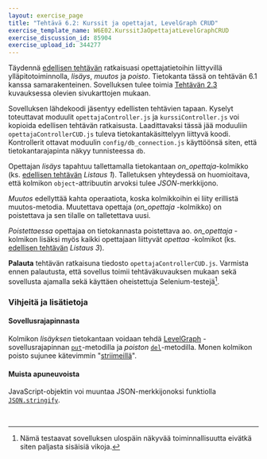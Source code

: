 ```yaml
---
layout: exercise_page
title: "Tehtävä 6.2: Kurssit ja opettajat, LevelGraph CRUD"
exercise_template_name: W6E02.KurssitJaOpettajatLevelGraphCRUD
exercise_discussion_id: 85904
exercise_upload_id: 344277
---
```



Täydennä [edellisen tehtävän](../tehtava61) ratkaisuasi opettajatietoihin liittyvillä ylläpitotoiminnolla, *lisäys*, *muutos* ja *poisto*. Tietokanta tässä on tehtävän 6.1 kanssa samarakenteinen. Sovelluksen tulee toimia [Tehtävän 2.3](../../osa2/tehtava23) kuvauksessa olevien sivukarttojen mukaan.

Sovelluksen lähdekoodi jäsentyy edellisten tehtävien tapaan.  Kyselyt toteuttavat moduulit `opettajaController.js` ja `kurssiController.js` voi kopioida edellisen tehtävän ratkaisusta. Laadittavaksi tässä jää moduuliin  `opettajaControllerCUD.js` tuleva tietokantakäsittelyyn liittyvä koodi. Kontrollerit ottavat moduulin `config/db_connection.js` käyttöönsä siten, että tietokantarajapinta näkyy tunnisteessa `db`.


[LevelUp]: https://github.com/Level/levelup/blob/master/README.md
[LevelGraph]: https://github.com/mcollina/levelgraph/blob/master/README.md


Opettajan *lisäys* tapahtuu tallettamalla tietokantaan *on_opettaja*-kolmikko (ks. [edellisen tehtävän](../tehtava61) *Listaus 1*). Talletuksen yhteydessä on huomioitava, että kolmikon `object`-attribuutin arvoksi tulee *JSON*-merkkijono.

*Muutos* edellyttää kahta operaatiota, koska kolmikkoihin ei liity erillistä muutos-metodia. Muutettava opettaja (*on_opettaja* -kolmikko) on poistettava ja sen tilalle on talletettava uusi. 

*Poistettaessa* opettajaa on tietokannasta poistettava ao. *on_opettaja* -kolmikon lisäksi myös kaikki opettajaan liittyvät *opettaa* -kolmikot (ks. [edellisen tehtävän](../tehtava61) *Listaus 3*).

**Palauta** tehtävän ratkaisuna tiedosto `opettajaControllerCUD.js`. Varmista ennen palautusta, että sovellus toimii tehtäväkuvauksen mukaan sekä sovellusta ajamalla sekä käyttäen oheistettuja Selenium-testejä[^4]. 

[^4]: Nämä testaavat sovelluksen ulospäin näkyvää toiminnallisuutta eivätkä siten paljasta sisäisiä vikoja.

### Vihjeitä ja lisätietoja

#### Sovellusrajapinnasta

Kolmikon *lisäyksen* tietokantaan voidaan tehdä [LevelGraph][LevelGraph] -sovellusrajapinnan [`put`][put]-metodilla ja *poiston* [`del`][del]-metodilla. Monen kolmikon poisto sujunee kätevimmin "[striimeillä][streams]".


[put]: https://github.com/mcollina/levelgraph#get-and-put
[del]: https://github.com/mcollina/levelgraph#deleting
[streams]: https://github.com/levelgraph/levelgraph/blob/master/README.md#putting-and-deleting-through-streams

#### Muista apuneuvoista

JavaScript-objektin voi muuntaa JSON-merkkijonoksi funktiolla [`JSON.stringify`][JSON.stringify]. 

[JSON.stringify]: https://developer.mozilla.org/en-US/docs/Web/JavaScript/Reference/Global_Objects/JSON/stringify


<br/>
